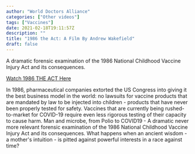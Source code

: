 ```yaml
---
author: "World Doctors Alliance"
categories: ["Other videos"]
tags: ["Vaccines"]
date: 2021-02-18T19:11:57Z
description: ""
title: "1986 the Act: A Film By Andrew Wakefield"
draft: false
---
```


A dramatic forensic examination of the 1986 National Childhood Vaccine Injury Act and its consequences.            

[Watch 1986 THE ACT Here](https://1986theact.com)

In 1986, pharmaceutical companies extorted the US Congress into  giving it the best business model in the world: no lawsuits for vaccine  products that are mandated by law to be injected into children -  products that have never been properly tested for safety. Vaccines that  are currently being rushed-to-market for COVID-19 require even less  rigorous testing of their capacity to cause harm. Man and microbe, from  Polio to COVID19 - A dramatic never more relevant forensic examination  of the 1986 National Childhood Vaccine Injury Act and its consequences.  What happens when an ancient wisdom - a mother's intuition - is pitted  against powerful interests in a race against time?   

